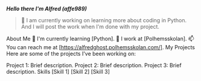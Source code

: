 _**Hello there I'm Alfred (affe989)**_


>🤖 I am currently working on learning more about coding in Python. And I will post the work when I'm done with my project.

About Me
🌱 I'm currently learning [Python].
💼 I work at [Polhemsskolan].
📫 You can reach me at [https://alfredghost.polhemsskolan.com/].
My Projects
Here are some of the projects I've been working on:

Project 1: Brief description.
Project 2: Brief description.
Project 3: Brief description.
Skills
[Skill 1]
[Skill 2]
[Skill 3]
